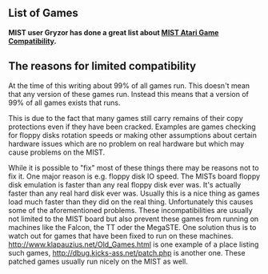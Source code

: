## List of Games ##

**MIST user Gryzor has done a great list about [MIST Atari Game Compatibility](https://docs.google.com/spreadsheet/ccc?key=0AsWGxnbMv9fkdG52T0tPdzZOa0lnWm4tbTctYkdrakE&rm=full&pli=1#gid=6).**

## The reasons for limited compatibility ##

At the time of this writing about 99% of all games run. This doesn't mean that any version of these games run. Instead this means that a version of 99% of all games exists that runs.

This is due to the fact that many games still carry remains of their copy protections even if they have been cracked. Examples are games checking for floppy disks rotation speeds or making other assumptions about certain hardware issues which are no problem on real hardware but which may cause problems on the MIST.

While it is possible to "fix" most of these things there may be reasons not to fix it. One major reason is e.g. floppy disk IO speed. The MISTs board floppy disk emulation is faster than any real floppy disk ever was. It's actually faster than any real hard disk ever was. Usually this is a nice thing as games load much faster than they did on the real thing. Unfortunately this causes some of the aforementioned problems. These incompatibilities are usually not limited to the MIST board but also prevent these games from running on machines like the Falcon, the TT oder the MegaSTE. One solution thus is to watch out for games that have been fixed to run on these machines. http://www.klapauzius.net/Old_Games.html is one example of a place listing such games, http://dbug.kicks-ass.net/patch.php is another one. These patched games usually run nicely on the MIST as well.